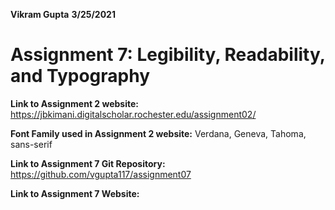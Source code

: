 **Vikram Gupta**
**3/25/2021**
# **Assignment 7: Legibility, Readability, and Typography**
**Link to Assignment 2 website:**
https://jbkimani.digitalscholar.rochester.edu/assignment02/

**Font Family used in Assignment 2 website:**
Verdana, Geneva, Tahoma, sans-serif











**Link to Assignment 7 Git Repository:**
https://github.com/vgupta117/assignment07

**Link to Assignment 7 Website:**


<!--stackedit_data:
eyJoaXN0b3J5IjpbLTQ1NjEyMzk1LDE0OTY4NTczNzUsLTk1Nz
k4MTkwMywtNDM1NTY4NzY3XX0=
-->